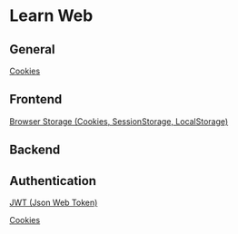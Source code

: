 # Learn Web

## General

[Cookies](./common/Cookies.md)

## Frontend

[Browser Storage (Cookies, SessionStorage, LocalStorage)](./common/BrowserStorage.md)

## Backend

## Authentication

[JWT (Json Web Token)](./common/JWT.md)

[Cookies](./common/Cookies.md)
